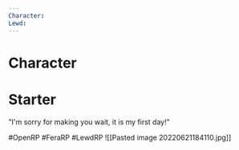 ```yaml
---
Character: 
Lewd: 
---
```

# Character


# Starter
"I'm sorry for making you wait, it is my first day!" 
  

#OpenRP #FeraRP #LewdRP 
![[Pasted image 20220621184110.jpg]]